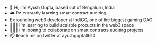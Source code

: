 - 👋 Hi, I’m Ayush Gupta, based out of Bengaluru, India
- 🎮 I’m currently learning smart contract auditing
- Ex founding web3 developer at IndiGG, one of the biggest gaming DAO
- 👨🏻‍💻 I’m learning to build scalable products in the web3 space 
- 🙇🏻‍♂️ I’m looking to collaborate on smart contracts auditing projects
- 📫 Reach me on twitter at ayushgupta0610

<!---
ayushgupta0610/ayushgupta0610 is a ✨ special ✨ repository because its `README.md` (this file) appears on your GitHub profile.
You can click the Preview link to take a look at your changes.
--->
